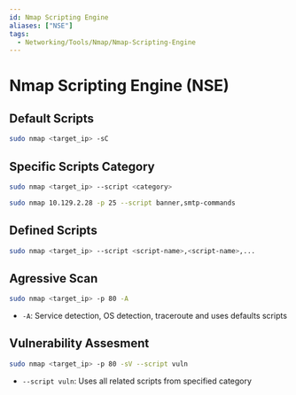 ```yaml
---
id: Nmap Scripting Engine
aliases: ["NSE"]
tags:
  - Networking/Tools/Nmap/Nmap-Scripting-Engine
---
```


# Nmap Scripting Engine (NSE)

## Default Scripts

```sh
sudo nmap <target_ip> -sC
```

## Specific Scripts Category

```sh
sudo nmap <target_ip> --script <category>
```

```sh
sudo nmap 10.129.2.28 -p 25 --script banner,smtp-commands
```

## Defined Scripts

```sh
sudo nmap <target_ip> --script <script-name>,<script-name>,...
```

## Agressive Scan

```sh
sudo nmap <target_ip> -p 80 -A
```

- `-A`: Service detection, OS detection, traceroute and uses defaults scripts

## Vulnerability Assesment

```sh
sudo nmap <target_ip> -p 80 -sV --script vuln
```

- `--script vuln`: Uses all related scripts from specified category
